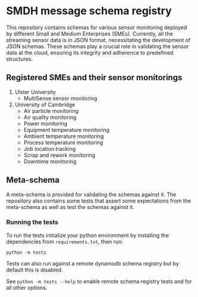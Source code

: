 # SMDH message schema registry

This repository contains schemas for various sensor monitoring deployed by different Small and Medium Enterprises (SMEs). Currently, all the streaming sensor data is in JSON format, necessitating the development of JSON schemas. These schemas play a crucial role in validating the sensor data at the cloud, ensuring its integrity and adherence to predefined structures.

## Registered SMEs and their sensor monitorings

1) Ulster University
    - MultiSense sensor monitoring
2) University of Cambridge
    - Air particle monitoring
    - Air quality monitoring
    - Power monitoring
    - Equipment temperature monitoring
    - Ambient temperature monitoring
    - Process temperature monitoring
    - Job location tracking
    - Scrap and rework monitoring
    - Downtime monitoring

## Meta-schema

A meta-schema is provided for validating the schemas against it. The repository
also contains some tests that assert some expectations from the meta-schema as well
as test the schemas against it.

### Running the tests

To run the tests initialize your python environment by installing the dependencies
from `requirements.txt`, then run:

```shell
python -m tests
```

Tests can also run against a remote dynamodb schema registry but by default this is
disabled.

See `python -m tests --help` to enable remote schema registry tests and for all other options.
